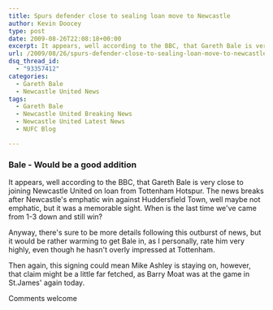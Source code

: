 ```yaml
---
title: Spurs defender close to sealing loan move to Newcastle
author: Kevin Doocey
type: post
date: 2009-08-26T22:08:18+00:00
excerpt: It appears, well according to the BBC, that Gareth Bale is very close to joining Newcastle United on loan from Tottenham Hotspurs
url: /2009/08/26/spurs-defender-close-to-sealing-loan-move-to-newcastle/
dsq_thread_id:
  - "93357412"
categories:
  - Gareth Bale
  - Newcastle United News
tags:
  - Gareth Bale
  - Newcastle United Breaking News
  - Newcastle United Latest News
  - NUFC Blog

---
```

### Bale - Would be a good addition

It appears, well according to the BBC, that Gareth Bale is very close to joining Newcastle United on loan from Tottenham Hotspur. The news breaks after Newcastle's emphatic win against Huddersfield Town, well maybe not emphatic, but it was a memorable sight. When is the last time we've  came from 1-3 down and still win?

Anyway, there's sure to be more details following this outburst of news, but it would be rather warming to get Bale in, as I personally, rate him very highly, even though he hasn't overly impressed at Tottenham.

Then again, this signing could mean Mike Ashley is staying on, however, that claim might be a little far fetched, as Barry Moat was at the game in St.James' again today.

Comments welcome

